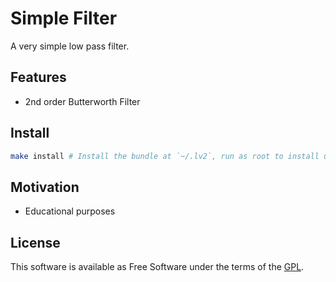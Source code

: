 Simple Filter
===========

A very simple low pass filter.

Features
--------

- 2nd order Butterworth Filter

Install
-------

```bash
make install # Install the bundle at `~/.lv2`, run as root to install under `/usr/lib/lv2`
```

Motivation
----------

- Educational purposes

License
-------

This software is available as Free Software under the terms of the [GPL](https://opensource.org/licenses/GPL-3.0).
